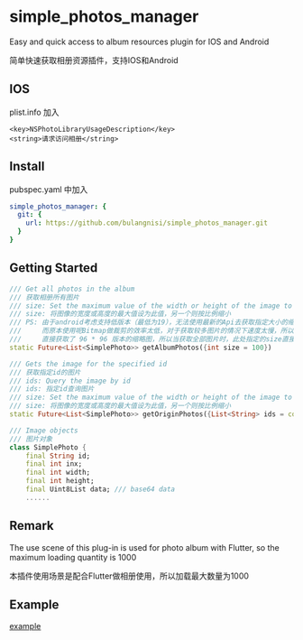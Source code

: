# simple_photos_manager

<p>Easy and quick access to album resources plugin for IOS and Android</p>
<p>简单快速获取相册资源插件，支持IOS和Android</p>

## IOS
plist.info 加入

```plist
<key>NSPhotoLibraryUsageDescription</key>
<string>请求访问相册</string>
```

## Install
<p>pubspec.yaml 中加入</p>

```yaml
simple_photos_manager: {
  git: {
    url: https://github.com/bulangnisi/simple_photos_manager.git
  }
}
```

## Getting Started
```dart
/// Get all photos in the album
/// 获取相册所有图片
/// size: Set the maximum value of the width or height of the image to this, and the other to scale down
/// size: 将图像的宽度或高度的最大值设为此值，另一个则按比例缩小
/// PS: 由于android考虑支持低版本（最低为19），无法使用最新的Api去获取指定大小的缩略图
///     而原本使用呢Bitmap做裁剪的效率太低，对于获取较多图片的情况下速度太慢，所以使用了较为旧的api
///     直接获取了 96 * 96 版本的缩略图，所以当获取全部图片时，此处指定的size直接忽略了
static Future<List<SimplePhoto>> getAlbumPhotos({int size = 100})

/// Gets the image for the specified id
/// 获取指定id的图片
/// ids: Query the image by id
/// ids: 指定id查询图片
/// size: Set the maximum value of the width or height of the image to this, and the other to scale down
/// size: 将图像的宽度或高度的最大值设为此值，另一个则按比例缩小
static Future<List<SimplePhoto>> getOriginPhotos({List<String> ids = const [], int size = 0})

/// Image objects
/// 图片对象
class SimplePhoto {
    final String id;      
    final int inx;        
    final int width;
    final int height;
    final Uint8List data; /// base64 data
    ......
```

## Remark
<p>The use scene of this plug-in is used for photo album with Flutter, so the maximum loading quantity is 1000</p>
<p>本插件使用场景是配合Flutter做相册使用，所以加载最大数量为1000</p>

## Example
[example](https://github.com/bulangnisi/simple_photos_manager/blob/master/example/lib/main.dart)
